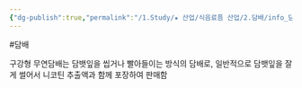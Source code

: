 ```yaml
---
{"dg-publish":true,"permalink":"/1.Study/★ 산업/식음료픔 산업/2.담배/info_담배/구강형 무연담배/","created":"2024-11-20T21:02:28.220+09:00","updated":"2025-06-03T20:07:20.258+09:00"}
---
```


#담배 

구강형 무연담배는 담뱃잎을 씹거나 빨아들이는 방식의 담배로, 일반적으로 담뱃잎을 잘게 썰어서 니코틴 추출액과 함께 포장하여 판매함